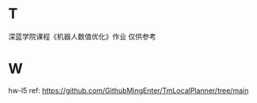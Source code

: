 # T
深蓝学院课程《机器人数值优化》作业
仅供参考

# W
hw-l5
ref: https://github.com/GithubMingEnter/TmLocalPlanner/tree/main
